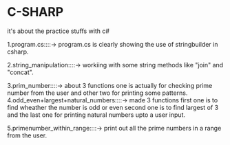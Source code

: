 # C-SHARP
it's about the practice stuffs with c#

1.program.cs::::->
program.cs is clearly showing the use of stringbuilder in csharp.

2.string_manipulation::::->
workiing with some string methods like "join" and "concat".

3.prim_number::::->
about 3 functions one is actually for checking prime number from the user and other two for printing some patterns.
4.odd_even+largest+natural_numbers::::->
made 3 functions 
  first one is to find wheather the number is odd or even second one is to find largest of 3 and the last one for printing natural numbers upto a user input.
  
5.primenumber_within_range::::->
print out all the prime numbers in a range from the user.




